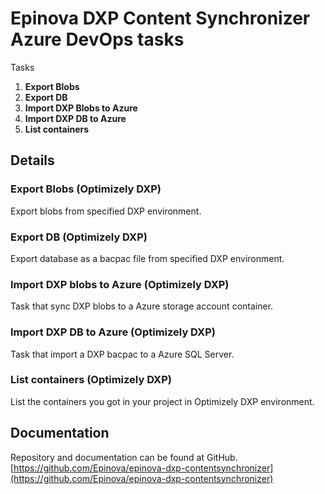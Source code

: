 # Epinova DXP Content Synchronizer Azure DevOps tasks

Tasks

1. **Export Blobs**
1. **Export DB**
1. **Import DXP Blobs to Azure**
1. **Import DXP DB to Azure**
1. **List containers**

## Details

### Export Blobs (Optimizely DXP) ###
Export blobs from specified DXP environment.  

### Export DB (Optimizely DXP) ###
Export database as a bacpac file from specified DXP environment.  

### Import DXP blobs to Azure (Optimizely DXP) ###
Task that sync DXP blobs to a Azure storage account container.  

### Import DXP DB to Azure (Optimizely DXP) ###
Task that import a DXP bacpac to a Azure SQL Server.  

### List containers (Optimizely DXP) ###
List the containers you got in your project in Optimizely DXP environment.  

## Documentation
Repository and documentation can be found at GitHub.
[https://github.com/Epinova/epinova-dxp-contentsynchronizer](https://github.com/Epinova/epinova-dxp-contentsynchronizer)